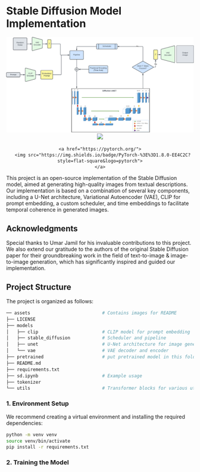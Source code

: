 # Stable Diffusion Model Implementation
<div align="center">
    <img src="assets/Stable Diffusion.png">
</div>

<div align="center">
   <a href="https://github.com/aiden200/2D3MF/issues">
       <img src="https://img.shields.io/github/issues/aiden200/2D3MF?style=flat-square">
   </a>

    <a href="https://pytorch.org/">
      <img src="https://img.shields.io/badge/PyTorch-%3E%3D1.8.0-EE4C2C?style=flat-square&logo=pytorch">
    </a>

   <!-- <a href="https://arxiv.org/abs/2211.06627">
       <img src="https://img.shields.io/badge/arXiv-2211.06627-b31b1b.svg?style=flat-square">
   </a> -->
</div>

This project is an open-source implementation of the Stable Diffusion model, aimed at generating high-quality images from textual descriptions. Our implementation is based on a combination of several key components, including a U-Net architecture, Variational Autoencoder (VAE), CLIP for prompt embedding, a custom scheduler, and time embeddings to facilitate temporal coherence in generated images.



## Acknowledgments

Special thanks to Umar Jamil for his invaluable contributions to this project. We also extend our gratitude to the authors of the original Stable Diffusion paper for their groundbreaking work in the field of text-to-image & image-to-image generation, which has significantly inspired and guided our implementation.



## Project Structure

The project is organized as follows:
```bash
── assets                           # Contains images for README
├── LICENSE
├── models
│   ├── clip                        # CLIP model for prompt embedding
│   ├── stable_diffusion            # Scheduler and pipeline
│   ├── unet                        # U-Net architecture for image generation
│   └── vae                         # VAE decoder and encoder
├── pretrained                      # put pretrained model in this folder
├── README.md
├── requirements.txt
├── sd.ipynb                        # Example usage
├── tokenizer
└── utils                           # Transformer blocks for various utility functions
```

### 1. Environment Setup
We recommend creating a virtual environment and installing the required dependencies:

```bash
python -m venv venv
source venv/bin/activate
pip install -r requirements.txt
```
### 2. Training the Model

